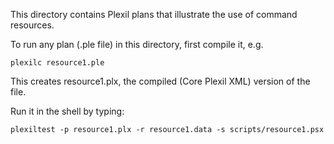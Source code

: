 This directory contains Plexil plans that illustrate the use of command
resources.

To run any plan (.ple file) in this directory, first compile it, e.g.

    plexilc resource1.ple

This creates resource1.plx, the compiled (Core Plexil XML) version of
the file.

Run it in the shell by typing:

    plexiltest -p resource1.plx -r resource1.data -s scripts/resource1.psx
